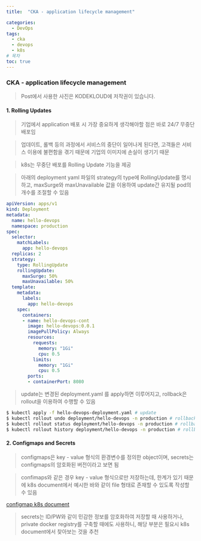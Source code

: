 ```yaml
---
title:  "CKA - application lifecycle management"

categories:
  - DevOps
tags:
  - cka
  - devops
  - k8s
# 목차
toc: true
---
```


### CKA - application lifecycle management

> Post에서 사용한 사진은 KODEKLOUD에 저작권이 있습니다.

#### 1. Rolling Updates

> 기업에서 application 배포 시 가장 중요하게 생각해야할 점은 바로 24/7 무중단 배포임

> 업데이트, 롤백 등의 과정에서 서비스의 중단이 일어나게 된다면, 고객들은 서비스 이용에 불편함을 겪기 때문에 기업의 이미지에 손실이 생기기 때문

> k8s는 무중단 배포를 Rolling Update 기능을 제공

> 아래의 deployment yaml 파일의 strategy의 type에 RollingUpdate를 명시하고, maxSurge와 maxUnavailable 값을 이용하여 update간 유지될 pod의 개수를 조절할 수 있음

```yaml
apiVersion: apps/v1
kind: Deployment
metadata:
  name: hello-devops
  namespace: production
spec:
  selector:
    matchLabels:
      app: hello-devops
  replicas: 2
  strategy:
    type: RollingUpdate
    rollingUpdate:
      maxSurge: 50%
      maxUnavailable: 50%
  template:
    metadata:
      labels:
        app: hello-devops
    spec:
      containers:
      - name: hello-devops-cont
        image: hello-devops:0.0.1
        imagePullPolicy: Always
        resources:
          requests:
            memory: "1Gi"
            cpu: 0.5
          limits:
            memory: "1Gi"
            cpu: 0.5
        ports:
        - containerPort: 8080
```

> update는 변경된 deployment.yaml 를 apply하면 이루어지고, rollback은 rollout을 이용하여 수행할 수 있음

```bash
$ kubectl apply -f hello-devops-deployment.yaml # update
$ kubectl rollout undo deployment/hello-devops -n production # rollback
$ kubectl rollout status deployment/hello-devops -n production # rollback status
$ kubectl rollout history deployment/hello-devops -n production # rollback history
```

#### 2. Configmaps and Secrets

> configmaps은 key - value 형식의 환경변수를 정의한 object이며, secrets는 configmaps의 암호화된 버전이라고 보면 됨

> confimaps와 같은 경우 key - value 형식으로만 저장하는데, 한계가 있기 때문에 k8s document에서 예시한 바와 같이 file 형태로 존재할 수 있도록 작성할 수 있음

[configmap k8s document](https://kubernetes.io/docs/concepts/configuration/configmap/)

> secrets는 ID/PW와 같이 민감한 정보를 암호화하여 저장할 때 사용하거나, private docker registry를 구축할 때에도 사용하니, 해당 부분은 필요시 k8s document에서 찾아보는 것을 추천
